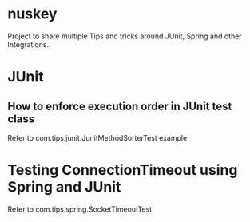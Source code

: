 # nuskey
Project to share multiple Tips and tricks around JUnit, Spring and other Integrations.

# JUnit
## How to enforce execution order in JUnit test class
Refer to com.tips.junit.JunitMethodSorterTest example

# Testing ConnectionTimeout using Spring and JUnit
Refer to com.tips.spring.SocketTimeoutTest
